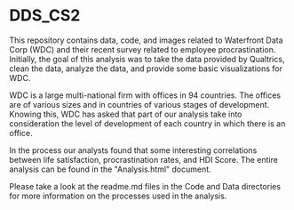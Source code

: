 # DDS_CS2

This repository contains data, code, and images related to Waterfront Data Corp (WDC) and their recent survey related to employee procrastination. Initially, the goal of this analysis was to take the data provided by Qualtrics, clean the data, analyze the data, and provide some basic visualizations for WDC.

WDC is a large multi-national firm with offices in 94 countries. The offices are of various sizes and in countries of various stages of development. Knowing this, WDC has asked that part of our analysis take into consideration the level of development of each country in which there is an office. 

In the process our analysts found that some interesting correlations between life satisfaction, procrastination rates, and HDI Score. The entire analysis can be found in the "Analysis.html" document.

Please take a look at the readme.md files in the Code and Data directories for more information on the processes used in the analysis. 